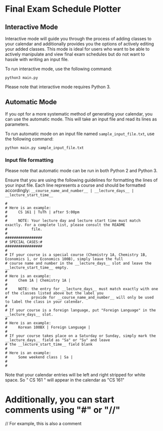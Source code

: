 # Final Exam Schedule Plotter

## Interactive Mode

Interactive mode will guide you through the process of adding classes to your calendar and additionally provides you the options of actively editing your added classes.
This mode is ideal for users who want to be able to actively manipulate and view final exam schedules but do not want to hassle with writing an input file.

To run interactive mode, use the following command:
```
python3 main.py
```
Please note that interactive mode requires Python 3.

## Automatic Mode

If you opt for a more systematic method of generating your calendar, you can use the automatic mode. This will take an input file and read its lines as parameters.

To run automatic mode on an input file named `sample_input_file.txt`, use the following command:
```
python main.py sample_input_file.txt
```

### Input file formatting

Please note that automatic mode can be run in both Python 2 and Python 3.

Ensure that you are using the following guidelines for formatting the lines of your input file. Each line represents a course and should be formatted accordingly:
```__course_name_and_number__ | __lecture_days__ | __lecture_start_time__```
```
#
# Here is an example:
#     CS 161 | TuTh | after 5:00pm
#
#     NOTE: Your lecture day and lecture start time must match exactly. For a complete list, please consult the README
#           file.
#
#################
# SPECIAL CASES:#
#################
#
# If your course is a special course (Chemistry 1A, Chemistry 1B, Economics 1, or Economics 100B), simply leave the full
# course name and number in the __lecture_days__ slot and leave the __lecture_start_time__ empty.
#
# Here is an example:
#     Chem 1A | Chemistry 1A |
#
#     NOTE: the entry for __lecture_days__ must match exactly with one of the classes listed above but the label you
#           provide for __course_name_and_number__ will only be used to label the class in your calendar.
#
# If your course is a foreign language, put "Foreign Language" in the __lecture_days__ slot.
#
# Here is an example:
#     Korean 100BX | Foreign Language |
#
# If your course takes place on a Saturday or Sunday, simply mark the __lecture_days__ field as "Sa" or "Su" and leave
# the __lecture_start_time__ field blank
#
# Here is an example:
#     Some weekend class | Sa |
#
#
```
Note that your calendar entries will be left and right stripped for white space. So "       CS 161        " will appear in the calendar as "CS 161"
# Additionally, you can start comments using "#" or "//"
// For example, this is also a comment